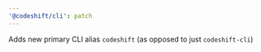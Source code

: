 ```yaml
---
'@codeshift/cli': patch
---
```


Adds new primary CLI alias `codeshift` (as opposed to just `codeshift-cli`)
